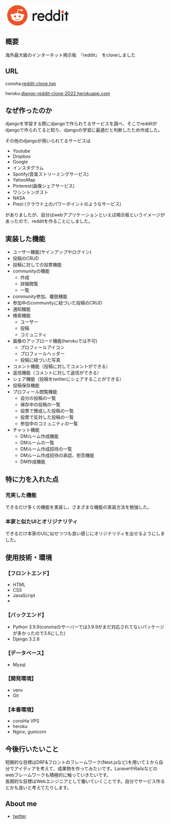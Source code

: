 ![メイン画像](static/img/reddit_logo.jpeg)
## 概要
海外最大級のインターネット掲示板　『reddit』　をcloneしました

## URL

conoha:[reddit-clone.top](http://reddit-clone.top)

heroku:[django-reddit-clone-2022.herokuapp.com](https://django-reddit-clone-2022.herokuapp.com/)


## なぜ作ったのか
djangoを学習する際にdjangoで作られてるサービスを調べ、そこでredditがdjangoで作られてると知り、djangoの学習に最適だと判断したため作成した。

その他のdjangoが用いられてるサービスは
* Youtube
* Dropbox
* Google
* インスタグラム
* Spotify(音楽ストリーミングサービス)
* YahooMap
* Pinterest(画像シェアサービス)
* ワシントンポスト
* NASA
* Prezi (クラウド上のパワーポイントのようなサービス)<br>

がありましたが、自分はwebアプリケーションといえば掲示板というイメージがあったので、redditを作ることにしました。



## 実装した機能

* ユーザー機能(サインアップやログイン)
* 投稿のCRUD
* 投稿に対しての投票機能
* communityの機能
  * 作成
  * 詳細閲覧
  * 一覧
* community参加、離脱機能
* 参加中のcommunityに紐づいた投稿のCRUD
* 通知機能
* 検索機能
  * ユーザー
  * 投稿
  * コミュニティ
* 画像のアップロード機能(herokuでは不可)
  * プロフィールアイコン
  * プロフィールヘッダー
  * 投稿に紐づいた写真
* コメント機能（投稿に対してコメントができる）
* 返信機能（コメントに対して返信ができる）
* シェア機能（投稿をtwitterにシェアすることができる）
* 投稿保存機能
* プロフィール閲覧機能
  * 自分の投稿の一覧
  * 保存中の投稿の一覧
  * 投票で賛成した投稿の一覧
  * 投票で反対した投稿の一覧
  * 参加中のコミュニティの一覧
* チャット機能
  * DMルーム作成機能
  * DMルームの一覧
  * DMルーム作成招待の一覧
  * DMルーム作成招待の承認、拒否機能
  * DM作成機能

## 特に力を入れた点

### 充実した機能

できるだけ多くの機能を実装し、さまざまな機能の実装方法を勉強した。

### 本家と似たUIとオリジナリティ

できるだけ本家のUIに似せつつも良い感じにオリジナリティを出せるようにしました。



## 使用技術・環境
### 【フロントエンド】

* HTML
* CSS
* JavaScript
* 


### 【バックエンド】

* Python 3.9.9(conohaのサーバーでは3.9.9がまだ対応されてないパッケージが多かったので3.6にした)
* Django 3.2.8



### 【データベース】

* Mysql



### 【開発環境】

* venv
* Git



### 【本番環境】

* conoHa VPS
* heroku
* Nginx, gunicorn



## 今後行いたいこと

短期的な目標はDRF&フロントのフレームワーク(Next.jsなど)を用いて１から自分でアイディアを考えて、成果物を作ってみたいです。LaravelやRailsなどのwebフレームワークも積極的に触っていきたいです。<br>
長期的な目標はWebエンジニアとして働いていくことです。自分でサービス作るとかも良いと考えてたりします。



## About me

* [twitter](https://twitter.com/SHOU175501281/)  
